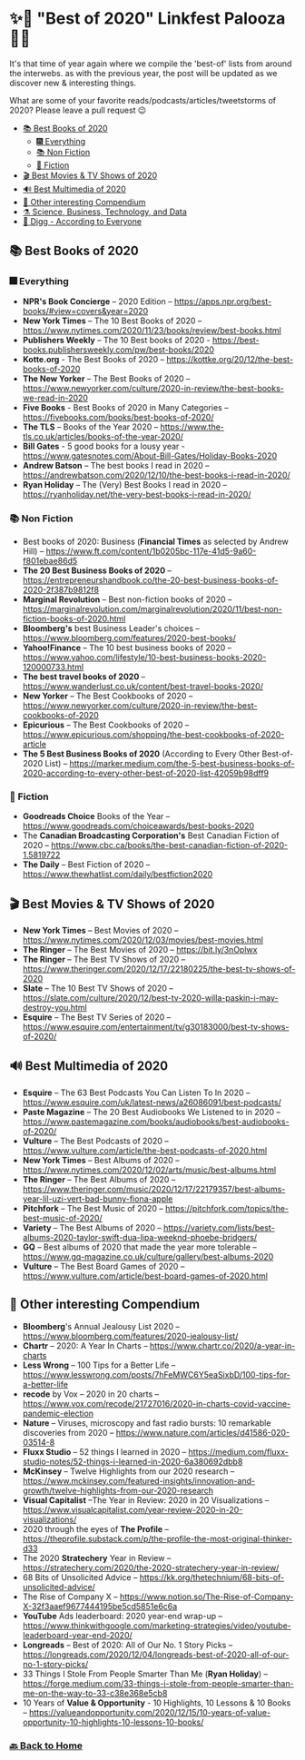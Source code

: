 # ✨💫 "Best of 2020" Linkfest Palooza 💫✨

It's that time of year again where we compile the 'best-of' lists from around the interwebs. as with the previous year, the post will be updated as we discover new & interesting things.  

What are some of your favorite reads/podcasts/articles/tweetstorms of 2020?  Please leave a pull request 😉

  * [📚 Best Books of 2020](#-best-books-of-2020)
    + [🎆 Everything](#-everything)
    + [📚 Non Fiction](#-non-fiction)
    + [🤖 Fiction](#-fiction)
  * [🎬 Best Movies & TV Shows of 2020](#-best-movies---tv-shows-of-2020)
  * [🔊 Best Multimedia of 2020](#-best-multimedia-of-2020)
  * [🧠 Other interesting Compendium](#-other-interesting-compendium)
  * [⚗ Science, Business, Technology, and Data](#-science-business-technology-and-data)
  * [📣 Digg - According to Everyone](#-digg---according-to-everyone)
  
## 📚 Best Books of 2020

### 🎆 Everything

* **NPR's Book Concierge** – 2020 Edition – https://apps.npr.org/best-books/#view=covers&year=2020
* **New York Times** – The 10 Best Books of 2020 – https://www.nytimes.com/2020/11/23/books/review/best-books.html
* **Publishers Weekly** – The 10 Best books of 2020 - https://best-books.publishersweekly.com/pw/best-books/2020
* **Kotte.org** - The Best Books of 2020 – https://kottke.org/20/12/the-best-books-of-2020
* **The New Yorker** – The Best Books of 2020 – https://www.newyorker.com/culture/2020-in-review/the-best-books-we-read-in-2020
* **Five Books** - Best Books of 2020 in Many Categories – https://fivebooks.com/books/best-books-of-2020/
* **The TLS** – Books of the Year 2020 – https://www.the-tls.co.uk/articles/books-of-the-year-2020/
* **Bill Gates** - 5 good books for a lousy year - https://www.gatesnotes.com/About-Bill-Gates/Holiday-Books-2020
* **Andrew Batson** – The best books I read in 2020 – https://andrewbatson.com/2020/12/10/the-best-books-i-read-in-2020/
* **Ryan Holiday** – The (Very) Best Books I read in 2020 – https://ryanholiday.net/the-very-best-books-i-read-in-2020/

### 📚 Non Fiction

* Best books of 2020: Business (**Financial Times** as selected by Andrew Hill) – https://www.ft.com/content/1b0205bc-117e-41d5-9a60-f801ebae86d5
* **The 20 Best Business Books of 2020** – https://entrepreneurshandbook.co/the-20-best-business-books-of-2020-2f387b9812f8
* **Marginal Revolution** – Best non-fiction books of 2020 – https://marginalrevolution.com/marginalrevolution/2020/11/best-non-fiction-books-of-2020.html
* **Bloomberg's** best Business Leader's choices – https://www.bloomberg.com/features/2020-best-books/
* **Yahoo!Finance** – The 10 best business books of 2020 – https://www.yahoo.com/lifestyle/10-best-business-books-2020-120000733.html
* **The best travel books of 2020** – https://www.wanderlust.co.uk/content/best-travel-books-2020/
* **New Yorker** – The Best Cookbooks of 2020 – https://www.newyorker.com/culture/2020-in-review/the-best-cookbooks-of-2020
* **Epicurious** – The Best Cookbooks of 2020 – https://www.epicurious.com/shopping/the-best-cookbooks-of-2020-article
* **The 5 Best Business Books of 2020** (According to Every Other Best-of-2020 List) – https://marker.medium.com/the-5-best-business-books-of-2020-according-to-every-other-best-of-2020-list-42059b98dff9

### 🤖 Fiction

* **Goodreads Choice** Books of the Year – https://www.goodreads.com/choiceawards/best-books-2020
* The **Canadian Broadcasting Corporation's** Best Canadian Fiction of 2020 – https://www.cbc.ca/books/the-best-canadian-fiction-of-2020-1.5819722
* **The Daily** – Best Fiction of 2020 – https://www.thewhatlist.com/daily/bestfiction2020

## 🎬 Best Movies & TV Shows of 2020

* **New York Times** – Best Movies of 2020 – https://www.nytimes.com/2020/12/03/movies/best-movies.html
* **The Ringer** – The Best Movies of 2020 – https://bit.ly/3nOplwx
* **The Ringer** – The Best TV Shows of 2020 – https://www.theringer.com/2020/12/17/22180225/the-best-tv-shows-of-2020
* **Slate** – The 10 Best TV Shows of 2020 – https://slate.com/culture/2020/12/best-tv-2020-willa-paskin-i-may-destroy-you.html
* **Esquire** – The Best TV Series of 2020 – https://www.esquire.com/entertainment/tv/g30183000/best-tv-shows-of-2020/

## 🔊 Best Multimedia of 2020

* **Esquire** – The 63 Best Podcasts You Can Listen To In 2020 – https://www.esquire.com/uk/latest-news/a26086091/best-podcasts/
* **Paste Magazine** – The 20 Best Audiobooks We Listened to in 2020 – https://www.pastemagazine.com/books/audiobooks/best-audiobooks-of-2020/
* **Vulture** – The Best Podcasts of 2020 – https://www.vulture.com/article/the-best-podcasts-of-2020.html
* **New York Times** – Best Albums of 2020 – https://www.nytimes.com/2020/12/02/arts/music/best-albums.html
* **The Ringer** – The Best Albums of 2020 – https://www.theringer.com/music/2020/12/17/22179357/best-albums-year-lil-uzi-vert-bad-bunny-fiona-apple
* **Pitchfork** – The Best Music of 2020 – https://pitchfork.com/topics/the-best-music-of-2020/
* **Variety** – The Best Albums of 2020 – https://variety.com/lists/best-albums-2020-taylor-swift-dua-lipa-weeknd-phoebe-bridgers/
* **GQ** – Best albums of 2020 that made the year more tolerable – https://www.gq-magazine.co.uk/culture/gallery/best-albums-2020
* **Vulture** – The Best Board Games of 2020 – https://www.vulture.com/article/best-board-games-of-2020.html

## 🧠 Other interesting Compendium

* **Bloomberg**'s Annual Jealousy List 2020 – https://www.bloomberg.com/features/2020-jealousy-list/
* **Chartr** – 2020: A Year In Charts – https://www.chartr.co/2020/a-year-in-charts
* **Less Wrong** – 100 Tips for a Better Life – https://www.lesswrong.com/posts/7hFeMWC6Y5eaSixbD/100-tips-for-a-better-life
* **recode** by Vox – 2020 in 20 charts – https://www.vox.com/recode/21727016/2020-in-charts-covid-vaccine-pandemic-election 
* **Nature** – Viruses, microscopy and fast radio bursts: 10 remarkable discoveries from 2020 – https://www.nature.com/articles/d41586-020-03514-8
* **Fluxx Studio** – 52 things I learned in 2020 – https://medium.com/fluxx-studio-notes/52-things-i-learned-in-2020-6a380692dbb8
* **McKinsey** – Twelve Highlights from our 2020 research – https://www.mckinsey.com/featured-insights/innovation-and-growth/twelve-highlights-from-our-2020-research
* **Visual Capitalist** –The Year in Review: 2020 in 20 Visualizations – https://www.visualcapitalist.com/year-review-2020-in-20-visualizations/
* 2020 through the eyes of **The Profile** – https://theprofile.substack.com/p/the-profile-the-most-original-thinker-d33
* The 2020 **Stratechery** Year in Review – https://stratechery.com/2020/the-2020-stratechery-year-in-review/
* 68 Bits of Unsolicited Advice – https://kk.org/thetechnium/68-bits-of-unsolicited-advice/
* The Rise of Company X – https://www.notion.so/The-Rise-of-Company-X-32f3aaef9677444195be5cd5851e6c6a
* **YouTube** Ads leaderboard: 2020 year-end wrap-up – https://www.thinkwithgoogle.com/marketing-strategies/video/youtube-leaderboard-year-end-2020/
* **Longreads** – Best of 2020: All of Our No. 1 Story Picks – https://longreads.com/2020/12/04/longreads-best-of-2020-all-of-our-no-1-story-picks/
* 33 Things I Stole From People Smarter Than Me (**Ryan Holiday**) – https://forge.medium.com/33-things-i-stole-from-people-smarter-than-me-on-the-way-to-33-c38e368e5cb8
* 10 Years of **Value & Opportunity** - 10 Highlights, 10 Lessons & 10 Books – https://valueandopportunity.com/2020/12/15/10-years-of-value-opportunity-10-highlights-10-lessons-10-books/

### [🔙 Back to Home](README.md)